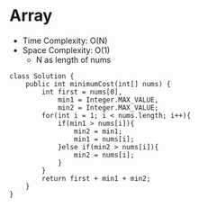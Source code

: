 # Array
* Time Complexity: O(N)
* Space Complexity: O(1)
	* N as length of nums
```
class Solution {
    public int minimumCost(int[] nums) {
        int first = nums[0],
            min1 = Integer.MAX_VALUE,
            min2 = Integer.MAX_VALUE;
        for(int i = 1; i < nums.length; i++){
            if(min1 > nums[i]){
                min2 = min1;
                min1 = nums[i];
            }else if(min2 > nums[i]){
                min2 = nums[i];
            }
        }
        return first + min1 + min2;
    }
}
```